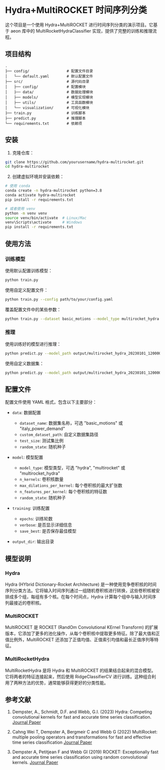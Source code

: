 # Hydra+MultiROCKET 时间序列分类

这个项目是一个使用 Hydra+MultiROCKET 进行时间序列分类的演示项目。它基于 aeon 库中的 MultiRocketHydraClassifier 实现，提供了完整的训练和推理流程。

## 项目结构

```
.
├── config/                 # 配置文件目录
│   └── default.yaml        # 默认配置文件
├── src/                    # 源代码目录
│   ├── config/             # 配置模块
│   ├── data/               # 数据处理模块
│   ├── models/             # 模型实现模块
│   ├── utils/              # 工具函数模块
│   └── visualization/      # 可视化模块
├── train.py                # 训练脚本
├── predict.py              # 推理脚本
└── requirements.txt        # 依赖项
```

## 安装

1. 克隆仓库：

```bash
git clone https://github.com/yourusername/hydra-multirocket.git
cd hydra-multirocket
```

2. 创建虚拟环境并安装依赖：

```bash
# 使用 conda
conda create -n hydra-multirocket python=3.8
conda activate hydra-multirocket
pip install -r requirements.txt

# 或者使用 venv
python -m venv venv
source venv/bin/activate  # Linux/Mac
venv\Scripts\activate     # Windows
pip install -r requirements.txt
```

## 使用方法

### 训练模型

使用默认配置训练模型：

```bash
python train.py
```

使用自定义配置文件：

```bash
python train.py --config path/to/your/config.yaml
```

覆盖配置文件中的某些参数：

```bash
python train.py --dataset basic_motions --model_type multirocket_hydra --output_dir output/my_experiment
```

### 推理

使用训练好的模型进行推理：

```bash
python predict.py --model_path output/multirocket_hydra_20230101_120000/model.pkl
```

使用自定义数据集：

```bash
python predict.py --model_path output/multirocket_hydra_20230101_120000/model.pkl --custom_dataset_path path/to/your/dataset.ts
```

## 配置文件

配置文件使用 YAML 格式，包含以下主要部分：

- `data`: 数据配置
  - `dataset_name`: 数据集名称，可选 "basic_motions" 或 "italy_power_demand"
  - `custom_dataset_path`: 自定义数据集路径
  - `test_size`: 测试集比例
  - `random_state`: 随机种子

- `model`: 模型配置
  - `model_type`: 模型类型，可选 "hydra", "multirocket" 或 "multirocket_hydra"
  - `n_kernels`: 卷积核数量
  - `max_dilations_per_kernel`: 每个卷积核的最大扩张数
  - `n_features_per_kernel`: 每个卷积核的特征数
  - `random_state`: 随机种子

- `training`: 训练配置
  - `epochs`: 训练轮数
  - `verbose`: 是否显示详细信息
  - `save_best`: 是否保存最佳模型

- `output_dir`: 输出目录

## 模型说明

### Hydra

Hydra (HYbrid Dictionary-Rocket Architecture) 是一种使用竞争卷积核的时间序列分类方法。它将输入时间序列通过一组随机卷积核进行转换，这些卷积核被安排成多个组，每组有多个核。在每个时间点，Hydra 计算每个组中与输入时间序列最接近的卷积核。

### MultiROCKET

MultiROCKET 是 ROCKET (RandOm Convolutional KErnel Transform) 的扩展版本，它添加了更多的池化操作，从每个卷积核中提取更多特征。除了最大值和正值比例外，MultiROCKET 还添加了正值均值、正值索引均值和最长正值序列等特征。

### MultiRocketHydra

MultiRocketHydra 是将 Hydra 和 MultiROCKET 的结果结合起来的混合模型。它将两者的特征连接起来，然后使用 RidgeClassifierCV 进行训练。这种组合利用了两种方法的优势，通常能够获得更好的分类性能。

## 参考文献

1. Dempster, A., Schmidt, D.F. and Webb, G.I. (2023) Hydra: Competing convolutional kernels for fast and accurate time series classification. [Journal Paper](https://link.springer.com/article/10.1007/s10618-023-00939-3)

2. Cahng Wei T, Dempster A, Bergmeir C and Webb G (2022) MultiRocket: multiple pooling operators and transformations for fast and effective time series classification [Journal Paper](https://link.springer.com/article/10.1007/s10618-022-00844-1)

3. Dempster A, Petitjean F and Webb GI (2019) ROCKET: Exceptionally fast and accurate time series classification using random convolutional kernels. [Journal Paper](https://link.springer.com/article/10.1007/s10618-020-00701-z)
